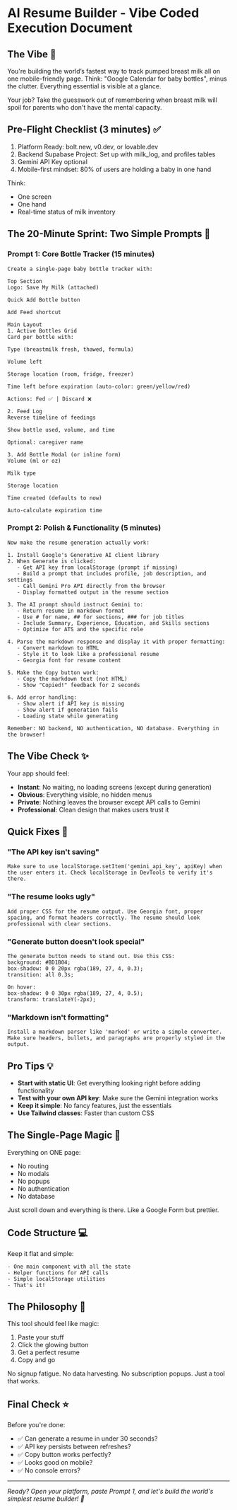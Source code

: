 # AI Resume Builder - Vibe Coded Execution Document

## The Vibe 🧠

You're building the world’s fastest way to track pumped breast milk all on one mobile-friendly page. Think: "Google Calendar for baby bottles", minus the clutter. Everything essential is visible at a glance.

Your job?
Take the guesswork out of remembering when breast milk will spoil for parents who don't have the mental capacity. 

## Pre-Flight Checklist (3 minutes) ✅

1. Platform Ready: bolt.new, v0.dev, or lovable.dev
2. Backend Supabase Project: Set up with milk_log, and profiles tables
3. Gemini API Key optional
4. Mobile-first mindset: 80% of users are holding a baby in one hand

Think:
- One screen
- One hand
- Real-time status of milk inventory

## The 20-Minute Sprint: Two Simple Prompts 🎯

### Prompt 1: Core Bottle Tracker (15 minutes)
```
Create a single-page baby bottle tracker with:

Top Section
Logo: Save My Milk (attached)

Quick Add Bottle button

Add Feed shortcut

Main Layout
1. Active Bottles Grid
Card per bottle with:

Type (breastmilk fresh, thawed, formula)

Volume left

Storage location (room, fridge, freezer)

Time left before expiration (auto-color: green/yellow/red)

Actions: Fed ✅ | Discard ❌

2. Feed Log
Reverse timeline of feedings

Show bottle used, volume, and time

Optional: caregiver name

3. Add Bottle Modal (or inline form)
Volume (ml or oz)

Milk type

Storage location

Time created (defaults to now)

Auto-calculate expiration time
```

### Prompt 2: Polish & Functionality (5 minutes)

```
Now make the resume generation actually work:

1. Install Google's Generative AI client library
2. When Generate is clicked:
   - Get API key from localStorage (prompt if missing)
   - Build a prompt that includes profile, job description, and settings
   - Call Gemini Pro API directly from the browser
   - Display formatted output in the resume section

3. The AI prompt should instruct Gemini to:
   - Return resume in markdown format
   - Use # for name, ## for sections, ### for job titles
   - Include Summary, Experience, Education, and Skills sections
   - Optimize for ATS and the specific role

4. Parse the markdown response and display it with proper formatting:
   - Convert markdown to HTML
   - Style it to look like a professional resume
   - Georgia font for resume content

5. Make the Copy button work:
   - Copy the markdown text (not HTML)
   - Show "Copied!" feedback for 2 seconds

6. Add error handling:
   - Show alert if API key is missing
   - Show alert if generation fails
   - Loading state while generating

Remember: NO backend, NO authentication, NO database. Everything in the browser!
```

## The Vibe Check ✨

Your app should feel:
- **Instant**: No waiting, no loading screens (except during generation)
- **Obvious**: Everything visible, no hidden menus
- **Private**: Nothing leaves the browser except API calls to Gemini
- **Professional**: Clean design that makes users trust it

## Quick Fixes 🔧

### "The API key isn't saving"
```
Make sure to use localStorage.setItem('gemini_api_key', apiKey) when the user enters it. Check localStorage in DevTools to verify it's there.
```

### "The resume looks ugly"
```
Add proper CSS for the resume output. Use Georgia font, proper spacing, and format headers correctly. The resume should look professional with clear sections.
```

### "Generate button doesn't look special"
```
The generate button needs to stand out. Use this CSS:
background: #BD1B04;
box-shadow: 0 0 20px rgba(189, 27, 4, 0.3);
transition: all 0.3s;

On hover:
box-shadow: 0 0 30px rgba(189, 27, 4, 0.5);
transform: translateY(-2px);
```

### "Markdown isn't formatting"
```
Install a markdown parser like 'marked' or write a simple converter. Make sure headers, bullets, and paragraphs are properly styled in the output.
```

## Pro Tips 💡

- **Start with static UI**: Get everything looking right before adding functionality
- **Test with your own API key**: Make sure the Gemini integration works
- **Keep it simple**: No fancy features, just the essentials
- **Use Tailwind classes**: Faster than custom CSS

## The Single-Page Magic 🎨

Everything on ONE page:
- No routing
- No modals
- No popups
- No authentication
- No database

Just scroll down and everything is there. Like a Google Form but prettier.

## Code Structure 💻

Keep it flat and simple:
```
- One main component with all the state
- Helper functions for API calls
- Simple localStorage utilities
- That's it!
```

## The Philosophy 🌟

This tool should feel like magic:
1. Paste your stuff
2. Click the glowing button
3. Get a perfect resume
4. Copy and go

No signup fatigue. No data harvesting. No subscription popups. Just a tool that works.

## Final Check ⭐

Before you're done:
- ✅ Can generate a resume in under 30 seconds?
- ✅ API key persists between refreshes?
- ✅ Copy button works perfectly?
- ✅ Looks good on mobile?
- ✅ No console errors?

---

*Ready? Open your platform, paste Prompt 1, and let's build the world's simplest resume builder! 🚀*
